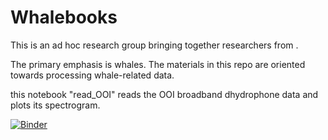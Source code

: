 # Whalebooks


This is an ad hoc research group bringing together researchers from <affiliates>. 


The primary emphasis is whales. The materials in this repo are oriented towards processing whale-related data. 

this notebook "read_OOI" reads the OOI broadband dhydrophone data and plots its spectrogram. 


[![Binder](https://mybinder.org/badge_logo.svg)](https://mybinder.org/v2/gh/shimaabadi/whalebooks/master?filepath=read_OOI.ipynb)
